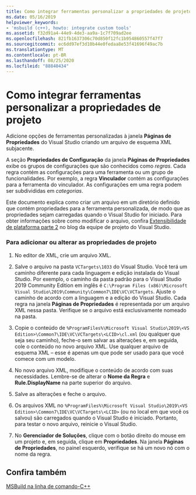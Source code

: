 ```yaml
---
title: Como integrar ferramentas personalizar a propriedades de projeto
ms.date: 05/16/2019
helpviewer_keywords:
- 'msbuild (c++), howto: integrate custom tools'
ms.assetid: f32d91a4-44e9-4de3-aa9a-1c7f709ad2ee
ms.openlocfilehash: 821fb1637306c70d850f12fc1b954860557f47f7
ms.sourcegitcommit: ec6dd97ef3d10b44e0fedaa8e53f41696f49ac7b
ms.translationtype: MT
ms.contentlocale: pt-BR
ms.lasthandoff: 08/25/2020
ms.locfileid: "88840434"
---
```

# <a name="how-to-integrate-custom-tools-into-the-project-properties"></a>Como integrar ferramentas personalizar a propriedades de projeto

Adicione opções de ferramentas personalizadas à janela **Páginas de Propriedades** do Visual Studio criando um arquivo de esquema XML subjacente.

A seção **Propriedades de Configuração** da janela **Páginas de Propriedades** exibe os grupos de configurações que são conhecidos como *regras*. Cada regra contém as configurações para uma ferramenta ou um grupo de funcionalidades. Por exemplo, a regra **Vinculador** contém as configurações para a ferramenta do vinculador. As configurações em uma regra podem ser subdivididas em *categorias*.

Este documento explica como criar um arquivo em um diretório definido que contém propriedades para a ferramenta personalizada, de modo que as propriedades sejam carregadas quando o Visual Studio for iniciado. Para obter informações sobre como modificar o arquivo, confira [Extensibilidade de plataforma parte 2](/archive/blogs/vsproject/platform-extensibility-part-2) no blog da equipe de projeto do Visual Studio.

### <a name="to-add-or-change-project-properties"></a>Para adicionar ou alterar as propriedades de projeto

1. No editor de XML, crie um arquivo XML.

1. Salve o arquivo na pasta `VCTargets\1033` do Visual Studio. Você terá um caminho diferente para cada linguagem e edição instalada do Visual Studio. Por exemplo, o caminho da pasta padrão para o Visual Studio 2019 Community Edition em inglês é `C:\Program Files (x86)\Microsoft Visual Studio\2019\Community\Common7\IDE\VC\VCTargets`. Ajuste o caminho de acordo com a linguagem e a edição do Visual Studio. Cada regra na janela **Páginas de Propriedades** é representada por um arquivo XML nessa pasta. Verifique se o arquivo está exclusivamente nomeado na pasta.

1. Copie o conteúdo de `%ProgramFiles%\Microsoft Visual Studio\2019\<VS Edition>\Common7\IDE\VC\VCTargets\<LCID>\cl.xml` (ou qualquer que seja seu caminho), feche-o sem salvar as alterações e, em seguida, cole o conteúdo no novo arquivo XML. Use qualquer arquivo de esquema XML – esse é apenas um que pode ser usado para que você comece com um modelo.

1. No novo arquivo XML, modifique o conteúdo de acordo com suas necessidades. Lembre-se de alterar o **Nome da Regra** e **Rule.DisplayName** na parte superior do arquivo.

1. Salve as alterações e feche o arquivo.

1. Os arquivos XML no `%ProgramFiles%\Microsoft Visual Studio\2019\<VS Edition>\Common7\IDE\VC\VCTargets\<LCID>` (ou no local em que você os salvou) são carregados quando o Visual Studio é iniciado. Portanto, para testar o novo arquivo, reinicie o Visual Studio.

1. No **Gerenciador de Soluções**, clique com o botão direito do mouse em um projeto e, em seguida, clique em **Propriedades**. Na janela **Páginas de Propriedades**, no painel esquerdo, verifique se há um novo nó com o nome da regra.

## <a name="see-also"></a>Confira também

[MSBuild na linha de comando-C++](msbuild-visual-cpp.md)
